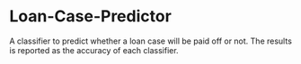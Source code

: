 # Loan-Case-Predictor
A classifier to predict whether a loan case will be paid off or not. The results is reported as the accuracy of each classifier.
